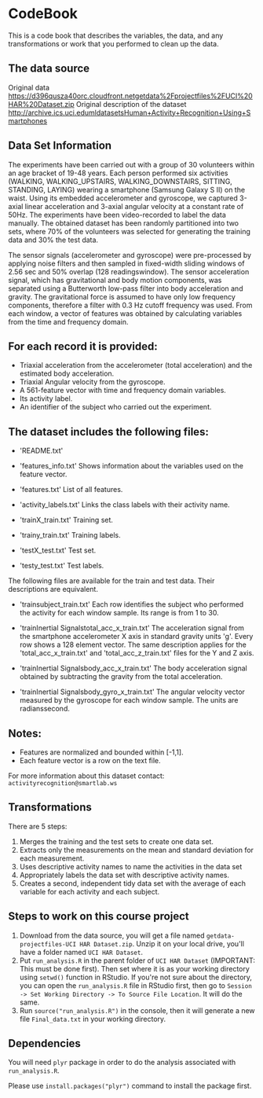# CodeBook

This is a code book that describes the variables, the data, and any transformations or work that you performed to clean up the data.

## The data source

 Original data https://d396qusza40orc.cloudfront.netgetdata%2Fprojectfiles%2FUCI%20HAR%20Dataset.zip
 Original description of the dataset http://archive.ics.uci.edumldatasetsHuman+Activity+Recognition+Using+Smartphones

## Data Set Information

The experiments have been carried out with a group of 30 volunteers within an age bracket of 19-48 years. Each person performed six activities (WALKING, WALKING_UPSTAIRS, WALKING_DOWNSTAIRS, SITTING, STANDING, LAYING) wearing a smartphone (Samsung Galaxy S II) on the waist. Using its embedded accelerometer and gyroscope, we captured 3-axial linear acceleration and 3-axial angular velocity at a constant rate of 50Hz. The experiments have been video-recorded to label the data manually. The obtained dataset has been randomly partitioned into two sets, where 70% of the volunteers was selected for generating the training data and 30% the test data.

The sensor signals (accelerometer and gyroscope) were pre-processed by applying noise filters and then sampled in fixed-width sliding windows of 2.56 sec and 50% overlap (128 readingswindow). The sensor acceleration signal, which has gravitational and body motion components, was separated using a Butterworth low-pass filter into body acceleration and gravity. The gravitational force is assumed to have only low frequency components, therefore a filter with 0.3 Hz cutoff frequency was used. From each window, a vector of features was obtained by calculating variables from the time and frequency domain.

## For each record it is provided:

- Triaxial acceleration from the accelerometer (total acceleration) and the estimated body acceleration.
- Triaxial Angular velocity from the gyroscope. 
- A 561-feature vector with time and frequency domain variables. 
- Its activity label. 
- An identifier of the subject who carried out the experiment.

## The dataset includes the following files:

- 'README.txt'

- 'features_info.txt' Shows information about the variables used on the feature vector.

- 'features.txt' List of all features.

- 'activity_labels.txt' Links the class labels with their activity name.

- 'trainX_train.txt' Training set.

- 'trainy_train.txt' Training labels.

- 'testX_test.txt' Test set.

- 'testy_test.txt' Test labels.

The following files are available for the train and test data. Their descriptions are equivalent.

- 'trainsubject_train.txt' Each row identifies the subject who performed the activity for each window sample. Its range is from 1 to 30.

- 'trainInertial Signalstotal_acc_x_train.txt' The acceleration signal from the smartphone accelerometer X axis in standard gravity units 'g'. Every row shows a 128 element vector. The same description applies for the 'total_acc_x_train.txt' and 'total_acc_z_train.txt' files for the Y and Z axis.

- 'trainInertial Signalsbody_acc_x_train.txt' The body acceleration signal obtained by subtracting the gravity from the total acceleration.

- 'trainInertial Signalsbody_gyro_x_train.txt' The angular velocity vector measured by the gyroscope for each window sample. The units are radianssecond.

## Notes: 

- Features are normalized and bounded within [-1,1].
- Each feature vector is a row on the text file.

For more information about this dataset contact: ```activityrecognition@smartlab.ws```

## Transformations

There are 5 steps:

1. Merges the training and the test sets to create one data set.
2. Extracts only the measurements on the mean and standard deviation for each measurement.
3. Uses descriptive activity names to name the activities in the data set
4. Appropriately labels the data set with descriptive activity names.
5. Creates a second, independent tidy data set with the average of each variable for each activity and each subject.

## Steps to work on this course project

1. Download from the data source, you will get a file named ```getdata-projectfiles-UCI HAR Dataset.zip```. Unzip it on your local drive, you'll have a folder named ```UCI HAR Dataset```.
2. Put ```run_analysis.R``` in the parent folder of ```UCI HAR Dataset``` (IMPORTANT: This must be done first). Then set where it is as your working directory using ```setwd()``` function in RStudio. If you're not sure about the directory, you can open the ```run_analysis.R``` file in RStudio first, then go to ```Session -> Set Working Directory -> To Source File Location```. It will do the same. 
3. Run ```source("run_analysis.R")``` in the console, then it will generate a new file ```Final_data.txt``` in your working directory.

## Dependencies

You will need ```plyr``` package in order to do the analysis associated with ```run_analysis.R```.

Please use ```install.packages("plyr")``` command to install the package first.